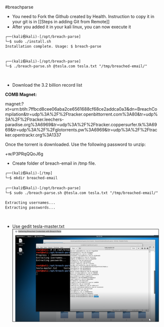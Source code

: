 #breachparse


- You need to Fork the Github created by Health. Instruction to copy it in your git is in [[Steps in adding Git from Remote]]
- After you added it in your kali linux, you can now execute it
```
┌──(kali㉿kali)-[/opt/breach-parse]
└─$ sudo ./install.sh
Installation complete. Usage: $ breach-parse


┌──(kali㉿kali)-[/opt/breach-parse]
└─$ ./breach-parse.sh @tesla.com tesla.txt "/tmp/breached-email/"



```
-  Download the 3.2 billion record list

**COMB Magnet:**

magnet:?xt=urn:btih:7ffbcd8cee06aba2ce6561688cf68ce2addca0a3&dn=BreachCompilation&tr=udp%3A%2F%2Ftracker.openbittorrent.com%3A80&tr=udp%3A%2F%2Ftracker.leechers-paradise.org%3A6969&tr=udp%3A%2F%2Ftracker.coppersurfer.tk%3A6969&tr=udp%3A%2F%2Fglotorrents.pw%3A6969&tr=udp%3A%2F%2Ftracker.opentrackr.org%3A1337

Once the torrent is downloaded. Use the following password to unzip:

+w/P3PRqQQoJ6g

- Create folder of breach-email in /tmp file. 
```
┌──(kali㉿kali)-[/tmp]
└─$ mkdir breached-email

┌──(kali㉿kali)-[/opt/breach-parse]
└─$ sudo ./breach-parse.sh @tesla.com tesla.txt "/tmp/breached-email/"

Extracting usernames...
Extracting passwords...



```
- Use gedit tesla-master.txt
![Alt](../../Images/breach-parse.sh_image.png)

